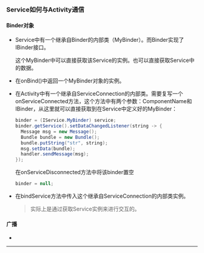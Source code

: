 ### Service如何与Activity通信

#### Binder对象

- Service中有一个继承自Binder的内部类（MyBinder）。而Binder实现了IBinder接口。

  这个MyBinder中可以直接获取该Service的实例。也可以直接获取Service中的数据。

- 在onBind()中返回一个MyBinder对象的实例。

- 在Activity中有一个继承自ServiceConnection的内部类。需要复写一个onServiceConnected方法，这个方法中有两个参数：ComponentName和IBinder，从这里就可以直接获取到在Service中定义好的MyBinder：

  ```java
  binder = (IService.MyBinder) service;
  binder.getService().setDataChangedListener(string -> {
  	Message msg = new Message();
  	Bundle bundle = new Bundle();
  	bundle.putString("str", string);
  	msg.setData(bundle);
  	handler.sendMessage(msg);
  });
  ```

  在onServiceDisconnected方法中将该binder置空

  ```java
  binder = null;
  ```

- 在bindService方法中传入这个继承自ServiceConnection的内部类实例。

  > 实际上是通过获取Service实例来进行交互的。

#### 广播

- 

---